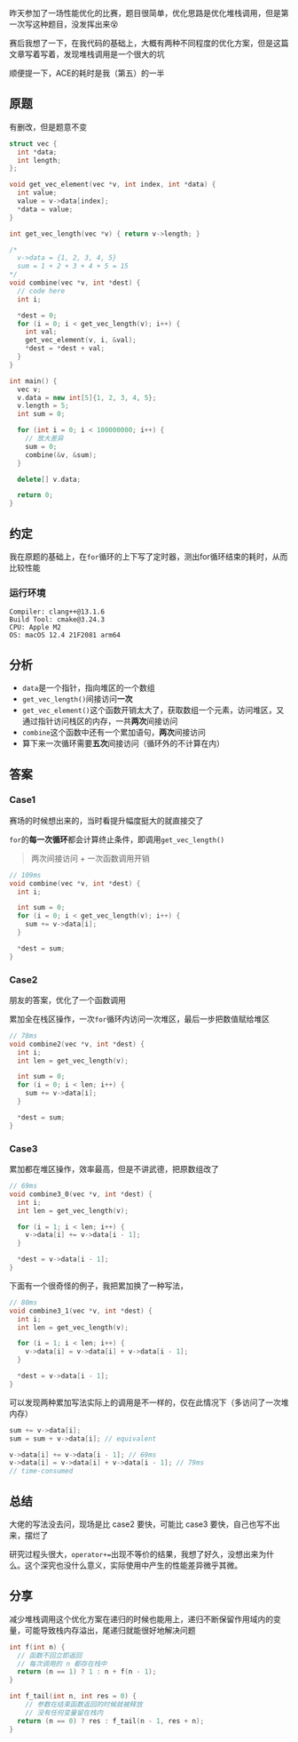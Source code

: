 
昨天参加了一场性能优化的比赛，题目很简单，优化思路是优化堆栈调用，但是第一次写这种题目，没发挥出来😵

赛后我想了一下，在我代码的基础上，大概有两种不同程度的优化方案，但是这篇文章写着写着，发现堆栈调用是一个很大的坑

顺便提一下，ACE的耗时是我（第五）的一半

## 原题

有删改，但是题意不变
```cpp
struct vec {
  int *data;
  int length;
};

void get_vec_element(vec *v, int index, int *data) {
  int value;
  value = v->data[index];
  *data = value;
}

int get_vec_length(vec *v) { return v->length; }

/*
  v->data = {1, 2, 3, 4, 5}
  sum = 1 + 2 + 3 + 4 + 5 = 15
*/
void combine(vec *v, int *dest) {
  // code here
  int i;

  *dest = 0;
  for (i = 0; i < get_vec_length(v); i++) {
    int val;
    get_vec_element(v, i, &val);
    *dest = *dest + val;
  }
}

int main() {
  vec v;
  v.data = new int[5]{1, 2, 3, 4, 5};
  v.length = 5;
  int sum = 0;

  for (int i = 0; i < 100000000; i++) {
	// 放大差异
    sum = 0;
    combine(&v, &sum);
  }

  delete[] v.data;

  return 0;
}
```
## 约定

我在原题的基础上，在`for`循环的上下写了定时器，测出for循环结束的耗时，从而比较性能

### 运行环境

```
Compiler: clang++@13.1.6
Build Tool: cmake@3.24.3
CPU: Apple M2
OS: macOS 12.4 21F2081 arm64
```

## 分析

- `data`是一个指针，指向堆区的一个数组
- `get_vec_length()`间接访问**一次**
- `get_vec_element()`这个函数开销太大了，获取数组一个元素，访问堆区，又通过指针访问栈区的内存，一共**两次**间接访问
- `combine`这个函数中还有一个累加语句，**两次**间接访问
- 算下来一次循环需要**五次**间接访问（循环外的不计算在内）

## 答案

### Case1

赛场的时候想出来的，当时看提升幅度挺大的就直接交了

`for`的**每一次循环**都会计算终止条件，即调用`get_vec_length()`

> 两次间接访问 + 一次函数调用开销

```cpp
// 109ms
void combine(vec *v, int *dest) {
  int i;

  int sum = 0;
  for (i = 0; i < get_vec_length(v); i++) {
    sum += v->data[i];
  }

  *dest = sum;
}
```

### Case2

朋友的答案，优化了一个函数调用

累加全在栈区操作，一次`for`循环内访问一次堆区，最后一步把数值赋给堆区

```cpp
// 78ms
void combine2(vec *v, int *dest) {
  int i;
  int len = get_vec_length(v);

  int sum = 0;
  for (i = 0; i < len; i++) {
    sum += v->data[i];
  }

  *dest = sum;
}
```

### Case3

累加都在堆区操作，效率最高，但是不讲武德，把原数组改了

```cpp
// 69ms
void combine3_0(vec *v, int *dest) {
  int i;
  int len = get_vec_length(v);

  for (i = 1; i < len; i++) {
    v->data[i] += v->data[i - 1];
  }

  *dest = v->data[i - 1];
}
```

下面有一个很奇怪的例子，我把累加换了一种写法，
```cpp
// 80ms
void combine3_1(vec *v, int *dest) {
  int i;
  int len = get_vec_length(v);

  for (i = 1; i < len; i++) {
    v->data[i] = v->data[i] + v->data[i - 1];
  }

  *dest = v->data[i - 1];
}
```

可以发现两种累加写法实际上的调用是不一样的，仅在此情况下（多访问了一次堆内存）
```cpp
sum += v->data[i];
sum = sum + v->data[i]; // equivalent

v->data[i] += v->data[i - 1]; // 69ms
v->data[i] = v->data[i] + v->data[i - 1]; // 79ms
// time-consumed
```

## 总结

大佬的写法没去问，现场是比 case2 要快，可能比 case3 要快，自己也写不出来，摆烂了

研究过程头很大，`operator+=`出现不等价的结果，我想了好久，没想出来为什么。这个深究也没什么意义，实际使用中产生的性能差异微乎其微。

## 分享

减少堆栈调用这个优化方案在递归的时候也能用上，递归不断保留作用域内的变量，可能导致栈内存溢出，尾递归就能很好地解决问题
```cpp
int f(int n) { 
  // 函数不回立即返回
  // 每次调用的 n 都存在栈中
  return (n == 1) ? 1 : n + f(n - 1); 
}
```

```cpp
int f_tail(int n, int res = 0) {
	// 参数在结束函数返回的时候就被释放
	// 没有任何变量留在栈内
  return (n == 0) ? res : f_tail(n - 1, res + n);
}
```